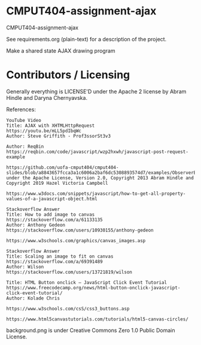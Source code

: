 CMPUT404-assignment-ajax
==============================

CMPUT404-assignment-ajax

See requirements.org (plain-text) for a description of the project.

Make a shared state AJAX drawing program

Contributors / Licensing
========================

Generally everything is LICENSE'D under the Apache 2 license by Abram Hindle and Daryna Chernyavska.

References:

    YouTube Video
    Title: AJAX with XHTMLHttpRequest
    https://youtu.be/mLL5pdIbqWc
    Author: Steve Griffith - Prof3ssorSt3v3

    Author: ReqBin
    https://reqbin.com/code/javascript/wzp2hxwh/javascript-post-request-example

    https://github.com/uofa-cmput404/cmput404-slides/blob/a8843657fcca3a1c6006a2baf6dc5308893574d7/examples/ObserverExampleAJAX/inspid.py under the Apache License, Version 2.0, Copyright 2013 Abram Hindle and Copyright 2019 Hazel Victoria Campbell

    https://www.w3docs.com/snippets/javascript/how-to-get-all-property-values-of-a-javascript-object.html

    Stackoverflow Answer
    Title: How to add image to canvas
    https://stackoverflow.com/a/61133135
    Author: Anthony Gedeon
    https://stackoverflow.com/users/10930155/anthony-gedeon

    https://www.w3schools.com/graphics/canvas_images.asp

    Stackoverflow Answer
    Title: Scaling an image to fit on canvas
    https://stackoverflow.com/a/69391489
    Author: Wilson
    https://stackoverflow.com/users/13721819/wilson

    Title: HTML Button onclick – JavaScript Click Event Tutorial
    https://www.freecodecamp.org/news/html-button-onclick-javascript-click-event-tutorial/
    Author: Kolade Chris 

    https://www.w3schools.com/csS/css3_buttons.asp

    https://www.html5canvastutorials.com/tutorials/html5-canvas-circles/

background.png is under Creative Commons Zero 1.0 Public Domain License.



